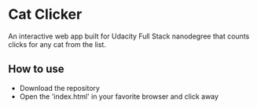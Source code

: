 # Cat Clicker
An interactive web app built for Udacity Full Stack nanodegree that counts clicks for any cat from the list.
## How to use
* Download the repository
* Open the 'index.html' in your favorite browser and click away
